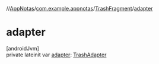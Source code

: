 //[AppNotas](../../../index.md)/[com.example.appnotas](../index.md)/[TrashFragment](index.md)/[adapter](adapter.md)

# adapter

[androidJvm]\
private lateinit var [adapter](adapter.md): [TrashAdapter](../-trash-adapter/index.md)
